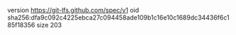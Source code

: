 version https://git-lfs.github.com/spec/v1
oid sha256:dfa9c092c4225ebca27c094458ade109b1c16e10c1689dc34436f6c185f18356
size 203
